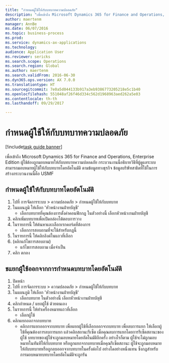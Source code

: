 ```yaml
--- 
title: "กำหนดผู้ใช้ให้กับบทบาทความปลอดภัย"
description: "เพื่อเข้าถึง Microsoft Dynamics 365 for Finance and Operations, Enterprise Edition ผู้ใช้ต้องถูกมอบหมายให้กับบทบาทความปลอดภัย"
author: maertenm
manager: AnnBe
ms.date: 06/07/2016
ms.topic: business-process
ms.prod: 
ms.service: dynamics-ax-applications
ms.technology: 
audience: Application User
ms.reviewer: sericks
ms.search.scope: Operations
ms.search.region: Global
ms.author: maertenm
ms.search.validFrom: 2016-06-30
ms.dyn365.ops.version: AX 7.0.0
ms.translationtype: HT
ms.sourcegitcommit: 7e0a5d044133b917a3eb9386773205218e5c1b40
ms.openlocfilehash: 551048af26f46d334c562d1968963aed262a5e03
ms.contentlocale: th-th
ms.lasthandoff: 09/29/2017

---
```

# <a name="assign-users-to-security-roles"></a>กำหนดผู้ใช้ให้กับบทบาทความปลอดภัย

[!include[task guide banner](../../includes/task-guide-banner.md)]

เพื่อเข้าถึง Microsoft Dynamics 365 for Finance and Operations, Enterprise Edition ผู้ใช้ต้องถูกมอบหมายให้กับบทบาทความปลอดภัย กระบวนงานนี้อธิบายวิธีที่ผู้ดูแลระบบสามารถมอบหมายผู้ใช้ให้กับบทบาทโดยอัตโนมัติ ตามข้อมูลทางธุรกิจ  ข้อมูลบริษัทสาธิตที่ใช้ในการสร้างกระบวนงานนี้คือ USMF


## <a name="automatically-assign-users-to-roles"></a>กำหนดผู้ใช้ให้กับบทบาทโดยอัตโนมัติ
1. ไปที่ การจัดการระบบ > ความปลอดภัย > กำหนดผู้ใช้ให้กับบทบาท
2. ในแผนภูมิ ให้เลือก 'หัวหน้างานฝ่ายบัญชี'
    * เลือกบทบาทที่คุณต้องการตั้งค่าคอนฟิกกฎ  ในตัวอย่างนี้ เลือกหัวหน้างานฝ่ายบัญชี  
3. คลิกเพิ่มบทบาทเพื่อเปิดกล่องโต้ตอบการวาง
4. ในรายการนี้ ให้ค้นหาและเลือกเรกคอร์ดที่ต้องการ
    * เลือกการสอบถามที่จะใช้สำหรับกฎนี้  
5. ในรายการนี้ ให้คลิกลิงค์ในแถวที่เลือก
6. (คลิกแก้ไขการสอบถาม)
    * แก้ไขการสอบถาม เมื่อจำเป็น  
7. คลิก ตกลง

## <a name="exclude-users-from-automatic-role-assignment"></a>ชแยกผู้ใช้ออกจากการกำหนดบทบาทโดยอัตโนมัติ
1. ปิดหน้า
2. ไปที่ การจัดการระบบ > ความปลอดภัย > กำหนดผู้ใช้ให้กับบทบาท
3. ในแผนภูมิ ให้เลือก 'หัวหน้างานฝ่ายบัญชี'
    * เลือกบทบาท ในตัวอย่างนี้ เลือกหัวหน้างานฝ่ายบัญชี  
4. คลิกกำหนด / แยกผู้ใช้ ด้วยตนเอง
5. ในรายการนี้ ให้ทำเครื่องหมายแถวที่เลือก
    * เลือกผู้ใช้  
6. คลิกแยกออกจากบทบาท
    * คลิกการแยกออกจากบทบาท เพื่อแยกผู้ใช้ที่เลือกออกจากบทบาท  เพื่อลบการแยก ให้เลือกผู้ใช้ที่คุณต้องการลบการแยก แล้วคลิกสถานะรีเซ็ต  เมื่อคุณลบการแยกโดยการรีเซ็ตสถานะของผู้ใช้ บทบาทของผู้ใช้จะถูกมอบหมายโดยอัตโนมัติอีกครั้ง  อย่างไรก็ตาม ผู้ใช้จะไม่ถูกมอบหมายในทันทีให้กับบทบาท หรือถูกแยกจากบทบาทเมื่อคุณรีเซ็ตสถานะ  ผู้ใช้จะถูกมอบหมายให้กับบทบาทหรือถูกลบออกจากบทบาทในครั้งต่อไป อย่างใดอย่างหนึ่งแทน ซึ่งกฎสำหรับการมอบหมายบทบาทโดยอัตโนมัติจะถูกรัน  


